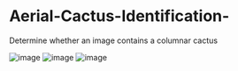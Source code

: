 # Aerial-Cactus-Identification-
Determine whether an image contains a columnar cactus

![image](https://user-images.githubusercontent.com/33135767/92590564-134eed80-f2ba-11ea-845d-1c680de4cbfd.png)
![image](https://user-images.githubusercontent.com/33135767/92590585-19dd6500-f2ba-11ea-894e-cbdd3399a760.png)
![image](https://user-images.githubusercontent.com/33135767/92590600-1f3aaf80-f2ba-11ea-9d7c-6340c6615c9b.png)
